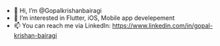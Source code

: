 - 👋 Hi, I’m @Gopalkrishanbairagi
- 👀 I’m interested in Flutter, iOS, Mobile app develepement
- 📫 You can reach me via LinkedIn: https://www.linkedin.com/in/gopal-krishan-bairagi
